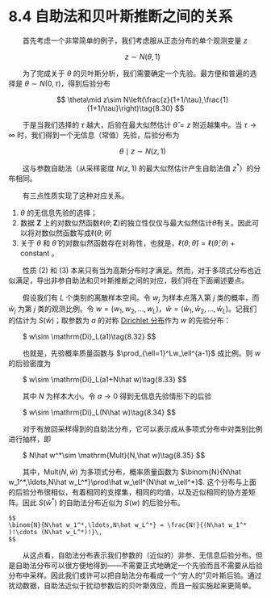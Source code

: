 # 8.4 自助法和贝叶斯推断之间的关系
<style>p{text-indent:2em;2}</style>

首先考虑一个非常简单的例子，我们考虑服从正态分布的单个观测变量 $z$


$$
z\sim N(\theta,1)\tag{8.29}
$$

为了完成关于 $\theta$ 的贝叶斯分析，我们需要确定一个先验。最方便和普遍的选择是 $\theta\sim N(0, \tau)$，得到后验分布


$$
\theta\mid z\sim N\left(\frac{z}{1+1/\tau},\frac{1}{1+1/\tau}\right)\tag{8.30}
$$

于是当我们选择的 $\tau$ 越大，后验在最大似然估计 $\hat\theta=z$ 附近越集中。当 $\tau\rightarrow\infty$ 时，我们得到一个无信息（常值）先验，后验分布为


$$
\theta\mid z\sim N(z,1)\tag{8.31}
$$

这与参数自助法（从采样密度 $N(z,1)$ 的最大似然估计产生自助法值 $z^*$）的分布相同。

有三点性质实现了这种对应关系。

1. $\theta$ 的无信息先验的选择；
2. 数据 $\mathbf Z$ 上的对数似然函数$\ell(\theta;\mathbf Z)$的独立性仅仅与最大似然估计$\hat\theta$有关。因此可以将对数似然函数写成$\ell(\theta;\hat\theta)$
3. 关于 $\theta$ 和 $\hat\theta$ 的对数似然函数存在对称性，也就是，$\ell(\theta;\hat\theta)=\ell(\hat\theta;\theta)+\text{constant}$ 。

性质 (2) 和 (3) 本来只有当为高斯分布时才满足。然而，对于多项式分布也近似满足，导出非参自助法和贝叶斯推断之间的对应，我们将在下面阐述要点。

假设我们有 $L$ 个类别的离散样本空间。令 $w_j$ 为样本点落入第 $j$ 类的概率，而 $\hat w_j$ 为第 $j$ 类的观测比例。令 $w=(w_1,w_2,\ldots,w_L)$，$\hat w=(\hat w_1,\hat w_2,\ldots, \hat w_L)$。记我们的估计为 $S(\hat w)$；取参数为 $a$ 的对称 [Dirichlet 分布](https://en.wikipedia.org/wiki/Dirichlet_distribution)作为 $w$ 的先验分布：


$
w\sim \mathrm{Di}_L(a1)\tag{8.32}
$$

也就是，先验概率质量函数与 $\prod_{\ell=1}^Lw_\ell^{a-1}$ 成比例。则 $w$ 的后验密度为


$
w\sim \mathrm{Di}_L(a1+N\hat w)\tag{8.33}
$$

其中 $N$ 为样本大小。令 $a\rightarrow 0$ 得到无信息先验情形下的后验


$
w\sim \mathrm{Di}_L(N\hat w)\tag{8.34}
$$

对于有放回采样得到的自助法分布，它可以表示成从多项式分布中对类别比例进行抽样，即


$
N\hat w^*\sim \mathrm{Mult}(N,\hat w)\tag{8.35}
$$

其中，$\mathrm {Mult}(N,\hat w)$ 为多项式分布，概率质量函数为 $\binom{N}{N\hat w_1^*,\ldots,N\hat w_L^*}\prod\hat w_\ell^{N\hat w_\ell^*}$. 这个分布与上面的后验分布很相似，有着相同的支撑集，相同的均值，以及近似相同的协方差矩阵。因此 $S(\hat w^*)$ 的自助法分布近似为 $S(w)$ 的后验分布。

```{note}
$$
\binom{N}{N\hat w_1^*,\ldots,N\hat w_L^*} = \frac{N!}{(N\hat w_1^* )!\cdots (N\hat w_L^*)!}\,
$$

```

从这点看，自助法分布表示我们参数的（近似的）非参、无信息后验分布。但是自助法分布可以很方便地得到——不需要正式地确定一个先验而且不需要从后验分布中采样。因此我们或许可以把自助法分布看成一个“穷人的”贝叶斯后验。通过扰动数据，自助法近似于扰动参数后的贝叶斯效应，而且一般实施起来更简单。